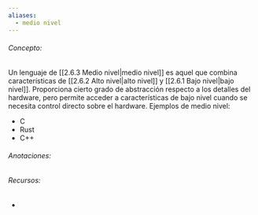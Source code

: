 ```yaml
---
aliases:
  - medio nivel
---
```

###### Concepto:

Un lenguaje de [[2.6.3 Medio nivel|medio nivel]] es aquel que combina características de [[2.6.2 Alto nivel|alto nivel]] y [[2.6.1 Bajo nivel|bajo nivel]]. Proporciona cierto grado de abstracción respecto a los detalles del hardware, pero permite acceder a características de bajo nivel cuando se necesita control directo sobre el hardware. 
Ejemplos de medio nivel:

- C
- Rust
- C++

###### Anotaciones:

> 

###### Recursos:

- 